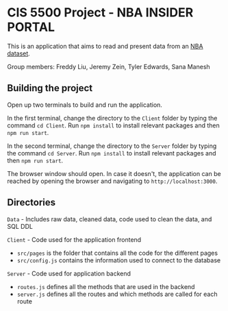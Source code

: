 # CIS 5500 Project - NBA INSIDER PORTAL

This is an application that aims to read and present data from an [NBA dataset](https://www.kaggle.com/datasets/nathanlauga/nba-games?select=games.csv). 

Group members: Freddy Liu, Jeremy Zein, Tyler Edwards, Sana Manesh

## Building the project

Open up two terminals to build and run the application.

In the first terminal, change the directory to the `Client` folder by typing the command `cd Client`. Run `npm install` to install relevant packages and then `npm run start`.

In the second terminal, change the directory to the `Server` folder by typing the command `cd Server`. Run `npm install` to install relevant packages and then `npm run start`.

The browser window should open. In case it doesn't, the application can be reached by opening the browser and navigating to `http://localhost:3000`.

## Directories

`Data` - Includes raw data, cleaned data, code used to clean the data, and SQL DDL

`Client` - Code used for the application frontend

- `src/pages` is the folder that contains all the code for the different pages
- `src/config.js` contains the information used to connect to the database

`Server` - Code used for application backend

- `routes.js` defines all the methods that are used in the backend
- `server.js` defines all the routes and which methods are called for each route